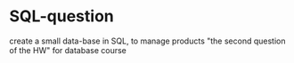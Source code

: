 # SQL-question
create a small data-base in SQL, to manage products "the second question of the HW" for database course
